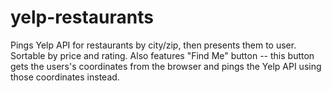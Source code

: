 # yelp-restaurants
Pings Yelp API for restaurants by city/zip, then presents them to user. 
Sortable by price and rating.
Also features "Find Me" button -- this button gets the users's coordinates from the browser and pings the Yelp API using those coordinates instead.
